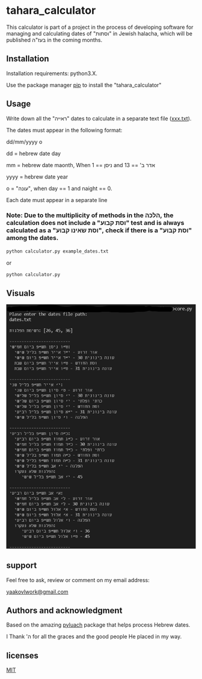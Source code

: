 # tahara_calculator

This calculator is part of a project in the process of developing software for managing and calculating dates of "וסתות" in Jewish halacha, which will be published בעז"ה in the coming months.

## Installation 
Installation requirements: python3.X.

Use the package manager [pip](https://pip.pypa.io/en/stable/) to install the "tahara_calculator"

## Usage
Write down all the "ראייה" dates to calculate in a separate text file ([xxx.txt](https://github.com/yaakovlom/tahara_calculator/blob/main/example_dates.txt)).

The dates must appear in the following format:

dd/mm/yyyy o

dd = hebrew date day

mm = hebrew date maonth, When ניסן == 1 and אדר ב' == 13

yyyy = hebrew date year

o = "עונה", when day == 1 and naight == 0.

Each date must appear in a separate line

### Note: Due to the multiplicity of methods in the הלכה, the calculation does not include a "וסת קבוע" test and is always calculated as a "וסת שאינו קבוע", check if there is a "וסת קבוע" among the dates.

```bash
python calculator.py example_dates.txt
```

or 

```bash
python calculator.py
```

## Visuals

![Sample calculation results](https://github.com/yaakovlom/tahara_calculator/blob/main/image.png)

## support
Feel free to ask, review or comment on my email address:

yaakovlwork@gmail.com

## Authors and acknowledgment
Based on the amazing [pyluach](https://github.com/simlist/pyluach) package that helps process Hebrew dates.

I Thank 'ה for all the graces and the good people He placed in my way.

## licenses
[MIT](https://choosealicense.com/licenses/mit/)
